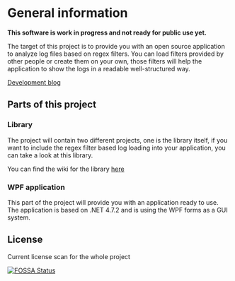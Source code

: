 # General information

**This software is work in progress and not ready for public use yet.**

The target of this project is to provide you with an open source application to analyze log files based on regex filters. You can load filters provided by other people or create them on your own, those filters will help the application to show the logs in a readable well-structured way.

[Development blog][DevBlog]

## Parts of this project

### Library

The project will contain two different projects, one is the library itself, if you want to include the regex filter based log loading into your application, you can take a look at this library. 

You can find the wiki for the library [here][LibraryWiki]

### WPF application

This part of the project will provide you with an application ready to use. The application is based on .NET 4.7.2  and is using the WPF forms as a GUI system.

[DevBlog]: DevelopmentBlog/Home.md

[LibraryWiki]: Wiki/Library/Home.md

## License

Current license scan for the whole project

[![FOSSA Status](https://app.fossa.io/api/projects/git%2Bgithub.com%2FXanatosX%2FOpenLoganalyzer.svg?type=large)](https://app.fossa.io/projects/git%2Bgithub.com%2FXanatosX%2FOpenLoganalyzer?ref=badge_large)
